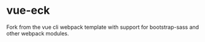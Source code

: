 # vue-eck
Fork from the vue cli webpack template with support for bootstrap-sass and other webpack modules.
